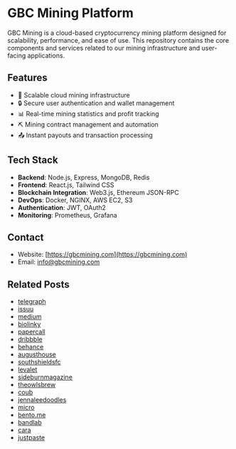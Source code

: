 # GBC Mining Platform

GBC Mining is a cloud-based cryptocurrency mining platform designed for scalability, performance, and ease of use. This repository contains the core components and services related to our mining infrastructure and user-facing applications.

## Features

- 🚀 Scalable cloud mining infrastructure
- 🔒 Secure user authentication and wallet management
- 📊 Real-time mining statistics and profit tracking
- ⛏️ Mining contract management and automation
- 📤 Instant payouts and transaction processing

## Tech Stack

- **Backend**: Node.js, Express, MongoDB, Redis
- **Frontend**: React.js, Tailwind CSS
- **Blockchain Integration**: Web3.js, Ethereum JSON-RPC
- **DevOps**: Docker, NGINX, AWS EC2, S3
- **Authentication**: JWT, OAuth2
- **Monitoring**: Prometheus, Grafana

## Contact

- Website: [https://gbcmining.com](https://gbcmining.com)
- Email: [info@gbcmining.com](info@gbcmining.com)

## Related Posts
- [telegraph](https://telegra.ph/Unlocking-Passive-Income-with-Cloud-Mining-How-to-Get-Started-with-GBCMiningcom-09-18)
- [issuu](https://issuu.com/gbcmining/docs/gbcminin_your_gateway_to_cloud_mining_in_2025/s/114750407)
- [medium](https://medium.com/@sejavuco28/gbc-mining-your-gateway-to-cloud-mining-6cf2b523a8da)
- [biolinky](https://biolinky.co/gbcmining)
- [papercall](https://www.papercall.io/speakers/gbcmining)
- [dribbble](https://dribbble.com/shots/26545503-GBCMining-com-UI?added_first_shot=true)
- [behance](https://www.behance.net/gallery/234883163/How-to-Get-Started-with-GBCMiningcom)
- [augusthouse](https://www.augusthouse.com/single-post/why-are-hispanic-folktales-so-important)
- [southshieldsfc](https://www.southshieldsfc.co.uk/post/shields-draw-chorley-at-home-in-fa-cup)
- [levalet](https://www.levalet.xyz/post/odyss%C3%A9e-l-exposition)
- [sideburnmagazine](https://www.sideburnmagazine.com/post/sideburn-x-royal-enfield-films)
- [theowlsbrew](https://www.theowlsbrew.com/post/bbc-a-winter-in-new-york-by-josie-silver)
- [coub](https://coub.com/gbcmining)
- [jennaleedoodles](https://www.jennaleedoodles.com/post/standard-mini-bernedoodle-feeding-charts-recommendations)
- [micro](https://micro.blog/gbcmining)
- [bento.me](https://bento.me/gbcmining)
- [bandlab](https://www.bandlab.com/gbcmining)
- [cara](https://cara.app/gbcmining/all)
- [justpaste](https://justpaste.it/u/gbcmining)

